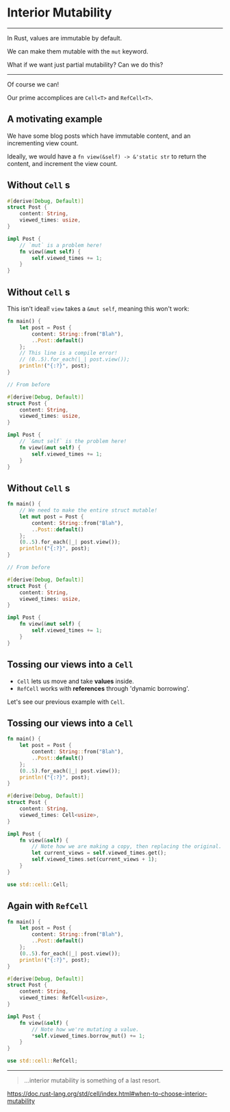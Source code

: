 # Interior Mutability

---

In Rust, values are immutable by default.

We can make them mutable with the `mut` keyword.

What if we want just partial mutability? Can we do this?

---

Of course we can!

Our prime accomplices are `Cell<T>` and `RefCell<T>`.

## A motivating example

We have some blog posts which have immutable content, and an incrementing view count.

Ideally, we would have a `fn view(&self) -> &'static str` to return the content, and increment the view count.

## Without `Cell` s

```rust []
#[derive(Debug, Default)]
struct Post {
    content: String,
    viewed_times: usize,
}

impl Post {
    // `mut` is a problem here!
    fn view(&mut self) {
        self.viewed_times += 1;
    }
}
```

## Without `Cell` s

This isn't ideal! `view` takes a `&mut self`, meaning this won't work:

```rust []
fn main() {
    let post = Post {
        content: String::from("Blah"),
        ..Post::default()
    };
    // This line is a compile error!
    // (0..5).for_each(|_| post.view());
    println!("{:?}", post);
}

// From before

#[derive(Debug, Default)]
struct Post {
    content: String,
    viewed_times: usize,
}

impl Post {
    // `&mut self` is the problem here!
    fn view(&mut self) {
        self.viewed_times += 1;
    }
}
```

## Without `Cell` s

```rust []
fn main() {
    // We need to make the entire struct mutable!
    let mut post = Post {
        content: String::from("Blah"),
        ..Post::default()
    };
    (0..5).for_each(|_| post.view());
    println!("{:?}", post);
}

// From before

#[derive(Debug, Default)]
struct Post {
    content: String,
    viewed_times: usize,
}

impl Post {
    fn view(&mut self) {
        self.viewed_times += 1;
    }
}
```

## Tossing our views into a `Cell`

* `Cell` lets us move and take **values** inside.
* `RefCell` works with **references** through 'dynamic borrowing'.

Let's see our previous example with `Cell`.

## Tossing our views into a `Cell`

```rust []
fn main() {
    let post = Post {
        content: String::from("Blah"),
        ..Post::default()
    };
    (0..5).for_each(|_| post.view());
    println!("{:?}", post);
}

#[derive(Debug, Default)]
struct Post {
    content: String,
    viewed_times: Cell<usize>,
}

impl Post {
    fn view(&self) {
        // Note how we are making a copy, then replacing the original.
        let current_views = self.viewed_times.get();
        self.viewed_times.set(current_views + 1);
    }
}

use std::cell::Cell;
```

## Again with `RefCell`

```rust []
fn main() {
    let post = Post {
        content: String::from("Blah"),
        ..Post::default()
    };
    (0..5).for_each(|_| post.view());
    println!("{:?}", post);
}

#[derive(Debug, Default)]
struct Post {
    content: String,
    viewed_times: RefCell<usize>,
}

impl Post {
    fn view(&self) {
        // Note how we're mutating a value.
        *self.viewed_times.borrow_mut() += 1;
    }
}

use std::cell::RefCell;
```

---

> ...interior mutability is something of a last resort.

<https://doc.rust-lang.org/std/cell/index.html#when-to-choose-interior-mutability>